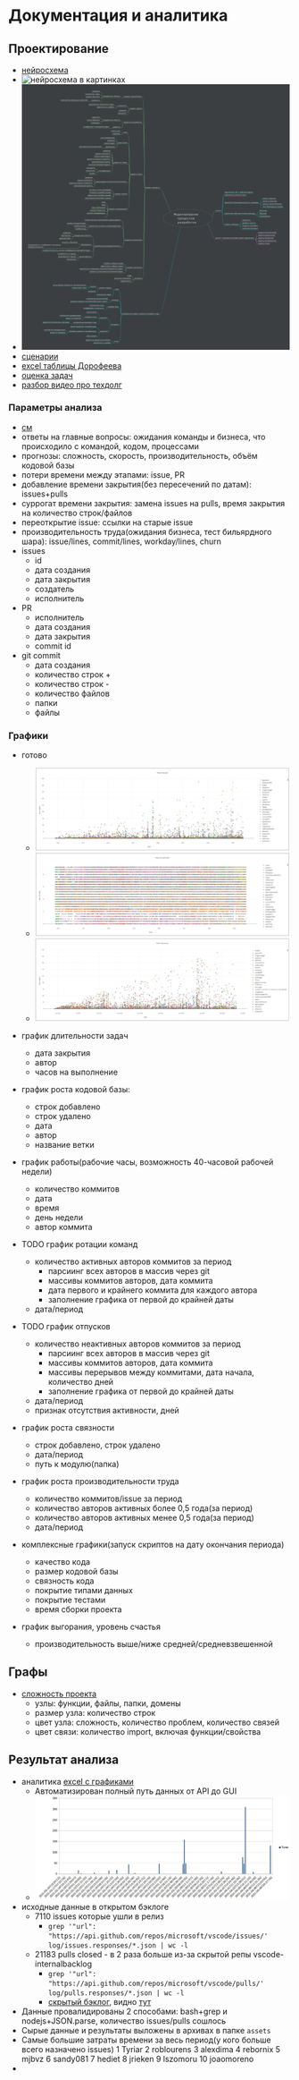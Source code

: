 # Документация и аналитика

## Проектирование

 * [нейросхема](./%D0%BD%D0%B5%D0%B9%D1%80%D0%BE%D1%81%D1%85%D0%B5%D0%BC%D1%8B/process_modeling.mm)
 * ![нейросхема в картинках](./%D0%BD%D0%B5%D0%B9%D1%80%D0%BE%D1%81%D1%85%D0%B5%D0%BC%D1%8B/process_modeling.jpg)
 * ![нейросхема в картинках сжатая](./%D0%BD%D0%B5%D0%B9%D1%80%D0%BE%D1%81%D1%85%D0%B5%D0%BC%D1%8B/process_modeling.small.jpg)
 * [сценарии](./%D1%81%D1%86%D0%B5%D0%BD%D0%B0%D1%80%D0%B8%D0%B8.md)
 * [excel таблицы Дорофеева](./%D1%82%D0%B0%D0%B1%D0%BB%D0%B8%D1%86%D1%8B/%D0%A7%D0%B0%D1%81%D1%82%D1%8C%203.%20%D0%94%D0%BE%D0%B1%D0%B0%D0%B2%D0%BB%D1%8F%D0%B5%D0%BC%20%D1%81%D1%82%D0%B0%D1%82%D0%B8%D1%81%D1%82%D0%B8%D1%87%D0%B5%D1%81%D0%BA%D0%BE%D0%B5%20%D0%BA%D0%BE%D0%BB%D0%B4%D1%83%D0%BD%D1%81%D1%82%D0%B2%D0%BE.xlsx)
 * [оценка задач](./%D0%BE%D1%86%D0%B5%D0%BD%D0%BA%D0%B0%20%D0%B7%D0%B0%D0%B4%D0%B0%D1%87.md)
 * [разбор видео про техдолг](./%D1%82%D0%B5%D1%85%D0%B4%D0%BE%D0%BB%D0%B3.md)

### Параметры анализа

 * [см](./аналитика%20проекта.md)
 * ответы на главные вопросы: ожидания команды и бизнеса, что происходило с командой, кодом, процессами
 * прогнозы: сложность, скорость, производительность, объём кодовой базы
 * потери времени между этапами: issue, PR
 * добавление времени закрытия(без пересечений по датам): issues+pulls
 * суррогат времени закрытия: замена issues на pulls, время закрытия на количество строк/файлов
 * переоткрытие issue: ссылки на старые issue
 * производительность труда(ожидания бизнеса, тест бильярдного шара): issue/lines, commit/lines, workday/lines, churn
 * issues
	* id
	* дата создания
	* дата закрытия
	* создатель
	* исполнитель
 * PR
	* исполнитель
	* дата создания
	* дата закрытия
	* commit id
 * git commit
	* дата создания
	* количество строк +
	* количество строк -
	* количество файлов
	* папки
	* файлы

### Графики
 
 * готово
	* ![pulls by hour](./картинки/pulls-hours.jpg)
	* ![hour of commit](./картинки/commits-hour.jpg)
	* ![issues by hour](./картинки/issues-hours.jpg)

 * график длительности задач
	* дата закрытия
	* автор
	* часов на выполнение
 * график роста кодовой базы:
    * строк добавлено
	* строк удалено
    * дата
    * автор
	* название ветки
 * график работы(рабочие часы, возможность 40-часовой рабочей недели)
    * количество коммитов
    * дата
	* время
	* день недели
    * автор коммита
 * TODO график ротации команд
    * количество активных авторов коммитов за период
		* парсиинг всех авторов в массив через git
		* массивы коммитов авторов, дата коммита
		* дата первого и крайнего коммита для каждого автора
		* заполнение графика от первой до крайней даты
    * дата/период
 * TODO график отпусков
    * количество неактивных авторов коммитов за период
		* парсиинг всех авторов в массив через git
		* массивы коммитов авторов, дата коммита
		* массивы перерывов между коммитами, дата начала, количество дней
		* заполнение графика от первой до крайней даты
    * дата/период
	* признак отсутствия активности, дней
 * график роста связности
    * строк добавлено, строк удалено
    * дата/период
    * путь к модулю(папка)
 * график роста производительности труда
    * количество коммитов/issue за период
    * количество авторов активных более 0,5 года(за период)
    * количество авторов активных менее 0,5 года(за период)
    * дата/период
 * комплексные графики(запуск скриптов на дату окончания периода)
    * качество кода
    * размер кодовой базы
    * связность кода
    * покрытие типами данных
    * покрытие тестами
    * время сборки проекта
 * график выгорания, уровень счастья
    * производительность выше/ниже средней/средневзвешенной

## Графы

 * [сложность проекта](https://github.com/bskydive/webpack-dep-graph)
	* узлы: функции, файлы, папки, домены
	* размер узла: количество строк
	* цвет узла: сложность, количество проблем, количество связей
	* цвет связи: количество import, включая функции/свойства

## Результат анализа

 * аналитика [excel с графиками](../assets/vscode.github/vscode-analysis.github.ods)
	* Автоматизирован полный путь данных от API до GUI
	* ![](./диаграмма1.jpg)
 * исходные данные в открытом бэклоге
    * 7110 issues которые ушли в релиз
        * `grep '"url": "https://api.github.com/repos/microsoft/vscode/issues/' log/issues.responses/*.json | wc -l`
    * 21183 pulls closed - в 2 раза больше из-за скрытой репы vscode-internalbacklog
        * `grep '"url": "https://api.github.com/repos/microsoft/vscode/pulls/' log/pulls.responses/*.json | wc -l`
		 * [скрытый бэклог](https://github.com/microsoft/vscode-internalbacklog/issues/4174), видно [тут](https://github.com/microsoft/vscode/pull/183564)
 * Данные провалидированы 2 способами: bash+grep и nodejs+JSON.parse, количество issues/pulls сошлось
 * Сырые данные и результаты выложены в архивах в папке `assets`
 * Самые большие затраты времени за весь период(у кого больше всего назначено issues)
	1	Tyriar
	2	roblourens
	3	alexdima
	4	rebornix
	5	mjbvz
	6	sandy081
	7	hediet
	8	jrieken
	9	lszomoru
	10	joaomoreno
 * 



